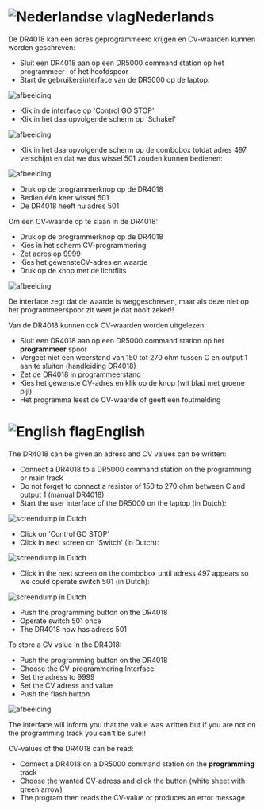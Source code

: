 # ![Nederlandse vlag](../../images/nl.gif)Nederlands

De DR4018 kan een adres geprogrammeerd krijgen en CV-waarden kunnen worden geschreven:

* Sluit een DR4018 aan op een DR5000 command station op het programmeer- of het hoofdspoor
* Start de gebruikersinterface van de DR5000 op de laptop:

![afbeelding](./images/DR5000commandstationinterface.JPG)

* Klik in de interface op 'Control GO STOP'
* Klik in het daaropvolgende scherm op 'Schakel'

![afbeelding](./images/DriveSwitchSelect.png)

* Klik in het daaropvolgende scherm op de combobox totdat adres 497 verschijnt en dat we dus wissel 501 zouden kunnen bedienen:

![afbeelding](./images/SwitchAdress.png)

* Druk op de programmerknop op de DR4018
* Bedien één keer wissel 501
* De DR4018 heeft nu adres 501

Om een CV-waarde op te slaan in de DR4018:

* Druk op de programmerknop op de DR4018
* Kies in het scherm CV-programmering
* Zet adres op 9999
* Kies het gewensteCV-adres en waarde
* Druk op de knop met de lichtflits

![afbeelding](./images/CV_programming_reading.png)

De interface zegt dat de waarde is weggeschreven, maar als deze niet op het programmeerspoor zit weet je dat nooit zeker!!

Van de DR4018 kunnen ook CV-waarden worden uitgelezen:

* Sluit een DR4018 aan op een DR5000 command station op het **programmeer** spoor
* Vergeet niet een weerstand van 150 tot 270 ohm tussen C en output 1 aan te sluiten (handleiding DR4018)
* Zet de DR4018 in programmeerstand
* Kies het gewenste CV-adres en klik op de knop (wit blad met groene pijl)
* Het programma leest de CV-waarde of geeft een foutmelding


# ![English flag](../../images/gb.gif)English

The DR4018 can be given an adress and CV values can be written:

* Connect a DR4018 to a DR5000 command station on the programming or main track
* Do not forget to connect a resistor of 150 to 270 ohm between C and output 1 (manual DR4018)
* Start the user interface of the DR5000 on the laptop (in Dutch):

![screendump in Dutch](./images/DR5000commandstationinterface.JPG)

* Click on 'Control GO STOP'
* Click in next screen on 'Switch' (in Dutch):

![screendump in Dutch](./images/DriveSwitchSelect.png)

* Click in the next screen on the combobox until adress 497 appears so we could operate switch 501 (in Dutch):

![screendump in Dutch](./images/SwitchAdress.png)

* Push the programming button on the DR4018
* Operate switch 501 once
* The DR4018 now has adress 501

To store a CV value in the DR4018:

* Push the programming button on the DR4018
* Choose the CV-programmering Interface
* Set the adress to 9999
* Set the CV adress and value
* Push the flash button

![afbeelding](./images/CV_programming_reading.png)

The interface will inform you that the value was written but if you are not on the programming track you can't be sure!!

CV-values of the DR4018 can be read:

* Connect a DR4018 on a DR5000 command station on the **programming** track
* Choose the wanted CV-adress and click the button (white sheet with green arrow)
* The program then reads the CV-value or produces an error message
